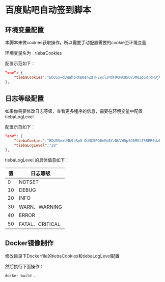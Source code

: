 # 百度贴吧自动签到脚本

## 环境变量配置

本脚本未做cookies获取操作，所以需要手动配置需要的cookie至环境变量

环境变量名为：tiebaCookies

配置示范如下：

```json
"env": {
    "tiebaCookies":"BDUSS=dDWWhoRXB0enZQTFEwclJMdFR0MXQ5UVJMQ2pGRTdHUjVhd2t5T3l2UVRjTHBpSVFBQUFBJCQAAAAAAAAAAAEAAAArUb80tPO087ray6cAAAAAAAAAAAAAAAAAAAAAAAAAAAAAAAAAAAAAAAAAAAAAAAAAAAAAAAAAAAAAAAAAAAAAAAAAABPjkmIT45JicD; STOKEN=2fd87fe56d86a83f5f3f9df604bfecc8f06bd2dbc61755f33e7439242df40664;"
},
```

## 日志等级配置

如果你需要修改日志等级，查看更多程序的信息，需要在环境变量中配置tiebaLogLevel

配置示范如下：

```json
"env": {
    "tiebaCookies":"BDUSS=xUMk9sRm5-QUNCSFQ0eFd0YzNUVW5pSG5MSlZ5RER0dzUzNXVqSFEyNkFncnBpSVFBQUFBJCQAAAAAAAAAAAEAAAArUb80tPO087ray6cAAAAAAAAAAAAAAAAAAAAAAAAAAAAAAAAAAAAAAAAAAAAAAAAAAAAAAAAAAAAAAAAAAAAAAAAAAID1kmKA9ZJiaG; STOKEN=f3baa843a9331bbe0c1102d2df80a4e56e942a98d121f17469d3b9d0eb8bcff7;",
    "tiebaLogLevel":"20"
},
```

tiebaLogLevel 的具体值意如下：

| 值   | 日志等级        |
| ---- | --------------- |
| 0    | NOTSET          |
| 10   | DEBUG           |
| 20   | INFO            |
| 30   | WARN、WARNING   |
| 40   | ERROR           |
| 50   | FATAL、CRITICAL |

## Docker镜像制作

修改目录下Dockerfile的tiebaCookies和tiebaLogLevel配置

然后执行下面操作：

```shell
docker build .
```

